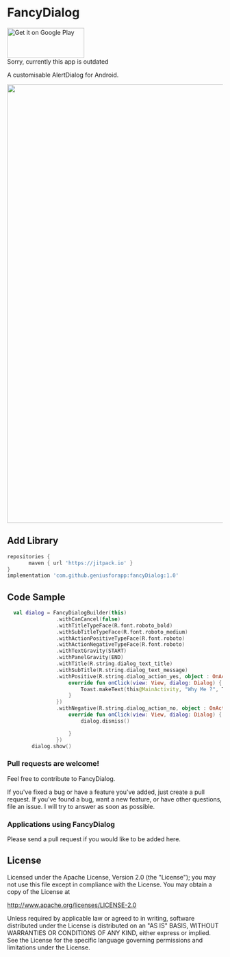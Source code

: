 # FancyDialog

<a href='https://play.google.com/store/apps/details?id=com.geniusforapp.fancysample'><img alt='Get it on Google Play' src='https://play.google.com/intl/en_us/badges/images/generic/en_badge_web_generic.png' height="70" width="180"/></a> <br />
 Sorry, currently this app is outdated 

A customisable AlertDialog for Android.

<img src="https://raw.githubusercontent.com/ahmadnajar10/fancyDialog/master/device-2017-03-08-171007.png" width="1024" hight="500"/>


## Add Library
```gradle
repositories {
       maven { url 'https://jitpack.io' }
}    
implementation 'com.github.geniusforapp:fancyDialog:1.0'
```


## Code Sample
```kotlin
  val dialog = FancyDialogBuilder(this)
                .withCanCancel(false)
                .withTitleTypeFace(R.font.roboto_bold)
                .withSubTitleTypeFace(R.font.roboto_medium)
                .withActionPositiveTypeFace(R.font.roboto)
                .withActionNegativeTypeFace(R.font.roboto)
                .withTextGravity(START)
                .withPanelGravity(END)
                .withTitle(R.string.dialog_text_title)
                .withSubTitle(R.string.dialog_text_message)
                .withPositive(R.string.dialog_action_yes, object : OnActionClickedListener {
                    override fun onClick(view: View, dialog: Dialog) {
                        Toast.makeText(this@MainActivity, "Why Me ?", Toast.LENGTH_LONG).show()
                    }
                })
                .withNegative(R.string.dialog_action_no, object : OnActionClickedListener {
                    override fun onClick(view: View, dialog: Dialog) {
                        dialog.dismiss()

                    }
                })
        dialog.show()
```

### Pull requests are welcome!

Feel free to contribute to FancyDialog.

If you've fixed a bug or have a feature you've added, just create a pull request. If you've found a bug, want a new feature, or have other questions, file an issue. I will try to answer as soon as possible.

### Applications using FancyDialog

Please send a pull request if you would like to be added here.

## License

Licensed under the Apache License, Version 2.0 (the "License");
you may not use this file except in compliance with the License.
You may obtain a copy of the License at

http://www.apache.org/licenses/LICENSE-2.0

Unless required by applicable law or agreed to in writing, software
distributed under the License is distributed on an "AS IS" BASIS,
WITHOUT WARRANTIES OR CONDITIONS OF ANY KIND, either express or implied.
See the License for the specific language governing permissions and
limitations under the License.
